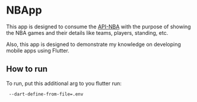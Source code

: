 # NBApp
This app is designed to consume the [API-NBA](https://rapidapi.com/api-sports/api/api-nba) with the purpose of showing the NBA games and their details like teams, players, standing, etc.

Also, this app is designed to demonstrate my knowledge on developing mobile apps using Flutter.

## How to run
To run, put this additional arg to you flutter run:

```
 --dart-define-from-file=.env
```
